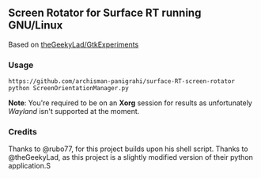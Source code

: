 ## Screen Rotator for Surface RT running GNU/Linux

Based on [theGeekyLad/GtkExperiments](https://github.com/theGeekyLad/GtkExperiments)

### Usage

```
https://github.com/archisman-panigrahi/surface-RT-screen-rotator
python ScreenOrientationManager.py
```


**Note**: You're required to be on an **Xorg** session for results as unfortunately _Wayland_ isn't supported at the moment.

### Credits

Thanks to @rubo77, for this project builds upon his shell script.
Thanks to @theGeekyLad, as this project is a slightly modified version of their python application.S